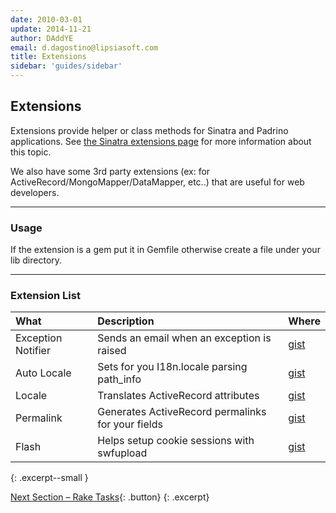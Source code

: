 ```yaml
---
date: 2010-03-01
update: 2014-11-21
author: DAddYE
email: d.dagostino@lipsiasoft.com
title: Extensions
sidebar: 'guides/sidebar'
---
```


## Extensions

Extensions provide helper or class methods for Sinatra and Padrino applications. See [the Sinatra extensions page](http://www.sinatrarb.com/extensions-wild.html) for more information about this topic.

We also have some 3rd party extensions (ex: for ActiveRecord/MongoMapper/DataMapper, etc..) that are useful for web developers.

---

### Usage

If the extension is a gem put it in Gemfile otherwise create a file under your lib directory.

---

### Extension List

>
  What|Description|Where
  :---|:----------|:----
  Exception Notifier|Sends an email when an exception is raised|[gist](http://gist.github.com/308913#file_exception_notifier.rb)
  Auto Locale|Sets for you I18n.locale parsing path\_info|[gist](http://gist.github.com/308919#file_auto_locale.rb)
  Locale|Translates ActiveRecord attributes|[gist](http://gist.github.com/308915#file_locale.rb)
  Permalink|Generates ActiveRecord permalinks for your fields|[gist](http://gist.github.com/308928#file_permalink.rb)
  Flash|Helps setup cookie sessions with swfupload|[gist](http://gist.github.com/313322#file_flashmiddleware.rb)
{: .excerpt--small }

[Next Section &ndash; Rake Tasks](/guides/rake-tasks){: .button}
{: .excerpt}
